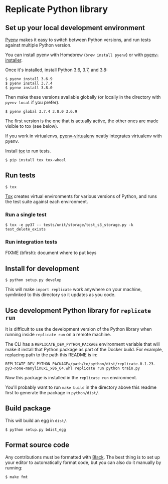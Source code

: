 # Replicate Python library

## Set up your local development environment

[Pyenv](https://github.com/pyenv/pyenv) makes it easy to switch between Python versions, and run tests against multiple Python version.

You can install pyenv with Homebrew (`brew install pyenv`) or with [pyenv-installer](https://github.com/pyenv/pyenv-installer).

Once it's installed, install Python 3.6, 3.7, and 3.8:

    $ pyenv install 3.6.9
    $ pyenv install 3.7.4
    $ pyenv install 3.8.0

Then make these versions available globally (or locally in the directory with `pyenv local` if you prefer).

    $ pyenv global 3.7.4 3.8.0 3.6.9

The first version is the one that is actually active, the other ones are made visible to tox (see below).

If you work in virtualenvs, [pyenv-virtualenv](https://github.com/pyenv/pyenv-virtualenv) neatly integrates virtualenv with pyenv.

Install [tox](https://tox.readthedocs.io/en/latest/) to run tests.

    $ pip install tox tox-wheel

## Run tests

    $ tox

[Tox](https://tox.readthedocs.io/en/latest/) creates virtual environments for various versions of Python, and runs the test suite against each environment.

### Run a single test

    $ tox -e py37 -- tests/unit/storage/test_s3_storage.py -k test_delete_exists

### Run integration tests

FIXME (bfirsh): document where to put keys

## Install for development

    $ python setup.py develop

This will make `import replicate` work anywhere on your machine, symlinked to this directory so it updates as you code.

## Use development Python library for `replicate run`

It is difficult to use the development version of the Python library when running inside `replicate run` on a remote machine.

The CLI has a `REPLICATE_DEV_PYTHON_PACKAGE` environment variable that will make it install that Python package as part of the Docker build. For example, replacing path to the path this README is in:

    REPLICATE_DEV_PYTHON_PACKAGE=/path/to/python/dist/replicate-0.1.23-py3-none-manylinux1_x86_64.whl replicate run python train.py

Now this package is installed in the `replicate run` environment.

You'll probably want to run `make build` in the directory above this readme first to generate the package in `python/dist/`.

## Build package

This will build an egg in `dist/`.

    $ python setup.py bdist_egg

## Format source code

Any contributions must be formatted with [Black](https://github.com/psf/black). The best thing is to set up your editor to automatically format code, but you can also do it manually by running:

    $ make fmt
